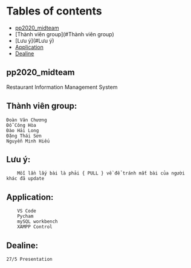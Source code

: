 # Tables of contents

- [pp2020_midteam](#pp2020_midteam)
- [Thành viên group](#Thành viên group)
- [Lưu ý](#Lưu ý)
- [Application](#Application)
- [Dealine](#Dealine)

## pp2020_midteam
   Restaurant Information Management System 

## Thành viên group:
    Đoàn Văn Chương 
    Đỗ Công Hòa 
    Đào Hải Long
    Đặng Thái Sơn
    Nguyễn Minh Hiếu

##  Lưu ý:
        Mỗi lần lấy bài là phải { PULL } về để tránh mất bài của người khác đã update
        
## Application:
        VS Code
        Pycham
        mySQL workbench
        XAMPP Control
        
## Dealine:

    27/5 Presentation
